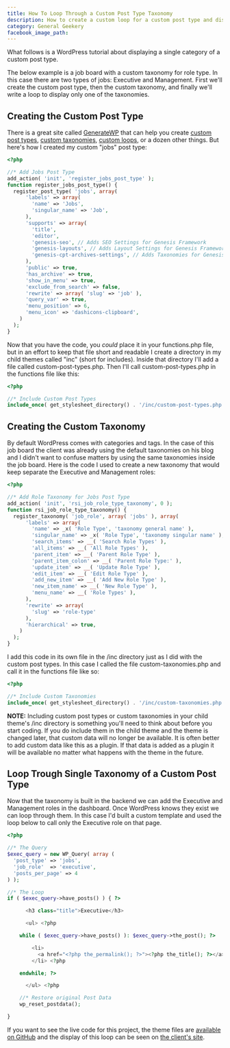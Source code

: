 ```yaml
---
title: How To Loop Through a Custom Post Type Taxonomy
description: How to create a custom loop for a custom post type and display only a single taxonomy.
category: General Geekery
facebook_image_path:
---
```


What follows is a WordPress tutorial about displaying a single category of a custom post type.

The below example is a job board with a custom taxonomy for role type. In this case there are two types of jobs: Executive and Management. First we'll create the custom post type, then the custom taxonomy, and finally we'll write a loop to display only one of the taxonomies.

## Creating the Custom Post Type

There is a great site called [GenerateWP](https://generatewp.com/) that can help you create [custom post types](https://generatewp.com/post-type/), [custom taxonomies](https://generatewp.com/taxonomy/), [custom loops](https://generatewp.com/wp_query/), or a dozen other things. But here's how I created my custom "jobs" post type:

```php
<?php

//* Add Jobs Post Type
add_action( 'init', 'register_jobs_post_type' );
function register_jobs_post_type() {
  register_post_type( 'jobs', array(
      'labels' => array(
        'name' => 'Jobs',
        'singular_name' => 'Job',
      ),
      'supports' => array(
        'title',
        'editor',
        'genesis-seo', // Adds SEO Settings for Genesis Framework
        'genesis-layouts', // Adds Layout Settings for Genesis Framework
        'genesis-cpt-archives-settings', // Adds Taxonomies for Genesis Framework
      ),
      'public' => true,
      'has_archive' => true,
      'show_in_menu' => true,
      'exclude_from_search' => false,
      'rewrite' => array( 'slug' => 'job' ),
      'query_var' => true,
      'menu_position' => 6,
      'menu_icon' => 'dashicons-clipboard',
    )
  );
}
```

Now that you have the code, you _could_ place it in your functions.php file, but in an effort to keep that file short and readable I create a directory in my child themes called "inc" (short for includes). Inside that directory I'll add a file called custom-post-types.php. Then I'll call custom-post-types.php in the functions file like this:

```php
<?php

//* Include Custom Post Types
include_once( get_stylesheet_directory() . '/inc/custom-post-types.php' );
```

## Creating the Custom Taxonomy

By default WordPress comes with categories and tags. In the case of this job board the client was already using the default taxonomies on his blog and I didn't want to confuse matters by using the same taxonomies inside the job board. Here is the code I used to create a new taxonomy that would keep separate the Executive and Management roles:

```php
<?php

//* Add Role Taxonomy for Jobs Post Type
add_action( 'init', 'rsi_job_role_type_taxonomy', 0 );
function rsi_job_role_type_taxonomy() {
  register_taxonomy( 'job_role', array( 'jobs' ), array(
      'labels' => array(
        'name' => _x( 'Role Type', 'taxonomy general name' ),
        'singular_name' => _x( 'Role Type', 'taxonomy singular name' ),
        'search_items' => __( 'Search Role Types' ),
        'all_items' => __( 'All Role Types' ),
        'parent_item' => __( 'Parent Role Type' ),
        'parent_item_colon' => __( 'Parent Role Type:' ),
        'update_item' => __( 'Update Role Type' ),
        'edit_item' => __( 'Edit Role Type' ),
        'add_new_item' => __( 'Add New Role Type' ),
        'new_item_name' => __( 'New Role Type' ),
        'menu_name' => __( 'Role Types' ),
      ),
      'rewrite' => array(
        'slug' => 'role-type'
      ),
      'hierarchical' => true,
    )
  );
}
```

I add this code in its own file in the /inc directory just as I did with the custom post types. In this case I called the file custom-taxonomies.php and call it in the functions file like so:

```php
<?php

//* Include Custom Taxonomies
include_once( get_stylesheet_directory() . '/inc/custom-taxonomies.php' );
```

**NOTE:** Including custom post types or custom taxonomies in your child theme's /inc directory is something you'll need to think about before you start coding. If you do include them in the child theme and the theme is changed later, that custom data will no longer be available. It is often better to add custom data like this as a plugin. If that data is added as a plugin it will be available no matter what happens with the theme in the future.

## Loop Trough Single Taxonomy of a Custom Post Type

Now that the taxonomy is built in the backend we can add the Executive and Management roles in the dashboard. Once WordPress knows they exist we can loop through them. In this case I'd built a custom template and used the loop below to call only the Executive role on that page.

```php
<?php

//* The Query
$exec_query = new WP_Query( array (
  'post_type' => 'jobs',
  'job_role'  => 'executive',
  'posts_per_page' => 4
) );

//* The Loop
if ( $exec_query->have_posts() ) { ?>

      <h3 class="title">Executive</h3>

      <ul> <?php

    while ( $exec_query->have_posts() ): $exec_query->the_post(); ?>

        <li>
          <a href="<?php the_permalink(); ?>"><?php the_title(); ?></a>
        </li> <?php

    endwhile; ?>

      </ul> <?php

    //* Restore original Post Data
    wp_reset_postdata();

}
```

If you want to see the live code for this project, the theme files are [available on GitHub](https://github.com/bradonomics/rsi-international/) and the display of this loop can be seen on [the client's site](http://rsiinternational.asia/candidate/#available-positions).
